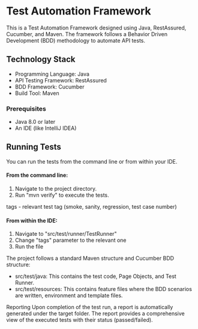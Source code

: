 # Test Automation Framework
This is a Test Automation Framework designed using Java, RestAssured, Cucumber, and Maven. The framework follows a Behavior Driven Development (BDD) methodology to automate API tests.

## Technology Stack
- Programming Language: Java
- API Testing Framework: RestAssured
- BDD Framework: Cucumber
- Build Tool: Maven

### Prerequisites
- Java 8.0 or later
- An IDE (like IntelliJ IDEA)

## Running Tests
You can run the tests from the command line or from within your IDE.

#### From the command line:
1. Navigate to the project directory.
2. Run "mvn verify" to execute the tests.

tags - relevant test tag (smoke, sanity, regression, test case number)

#### From within the IDE:
1. Navigate to "src/test/runner/TestRunner"
2. Change "tags" parameter to the relevant one
3. Run the file

The project follows a standard Maven structure and Cucumber BDD structure:
- src/test/java: This contains the test code, Page Objects, and Test Runner.
- src/test/resources: This contains feature files where the BDD scenarios are written, environment and template files.

Reporting
Upon completion of the test run, a report is automatically generated under the target folder. The report provides a comprehensive view of the executed tests with their status (passed/failed).


